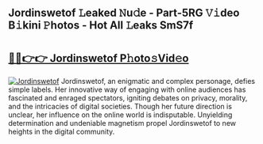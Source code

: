 ## Jordinswetof 𝙻eaked 𝙽u𝚍e - Part-5RG 𝚅𝚒deo B𝚒kini 𝙿hotos - Hot All 𝙻eaks SmS7f

# <h2><a href="http://ld3zoh.urlbe.top/?page=Jordinswetof">🔗🔗👉👉 Jordinswetof P𝚑oto𝚜Vid𝚎o</a></h2>

[![Jordinswetof](https://i.imgur.com/eBuTRDB.gif)](http://ld3zoh.urlbe.top/?page=Jordinswetof)
Jordinswetof, an enigmatic and complex personage, defies simple labels. Her innovative way of engaging with online audiences has fascinated and enraged spectators, igniting debates on privacy, morality, and the intricacies of digital societies. Though her future direction is unclear, her influence on the online world is indisputable. Unyielding determination and undeniable magnetism propel Jordinswetof to new heights in the digital community.
